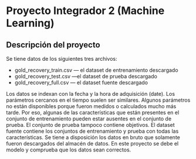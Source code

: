 # Proyecto Integrador 2 (Machine Learning)

## Descripción del proyecto
Se tiene datos de los siguientes tres archivos:
- gold_recovery_train.csv — el dataset de entrenamiento descargado
- gold_recovery_test.csv —el dataset de prueba descargado
- gold_recovery_full.csv — el dataset fuente descargado

Los datos se indexan con la fecha y la hora de adquisición (date). Los parámetros cercanos en el tiempo suelen ser similares.
Algunos parámetros no están disponibles porque fueron medidos o calculados mucho más tarde. Por eso, algunas de las características que están presentes en el conjunto de entrenamiento pueden estar ausentes en el conjunto de prueba. El conjunto de prueba tampoco contiene objetivos.
El dataset fuente contiene los conjuntos de entrenamiento y prueba con todas las características.
Se tiene a disposición los datos en bruto que solamente fueron descargados del almacén de datos. En este proyecto se debe el modelo y comprueba que los datos sean correctos. 
